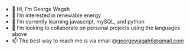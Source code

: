 - 👋 Hi, I’m George Wagah
- 👀 I’m interested in renewable energy
- 🌱 I’m currently learning javascript, mySQL, and python
- 💞️ I’m looking to collaborate on personal projects using the languages above
- 📫 The best way to reach me is via email @georgewagah6@gmail.com

<!---
Wagah1/Wagah1 is a ✨ special ✨ repository because its `README.md` (this file) appears on your GitHub profile.
You can click the Preview link to take a look at your changes.
--->
